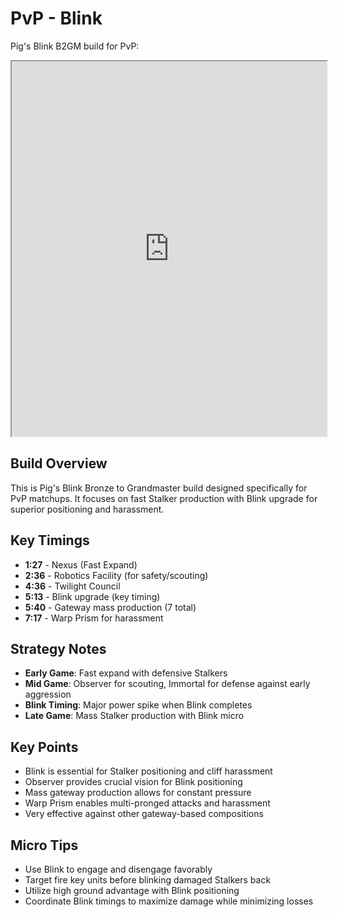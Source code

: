 # PvP - Blink

Pig's Blink B2GM build for PvP:

<iframe width="100%" height="600px" src="https://srfoster.github.io/sc2-build-vis/embed.html?build=%20%2014%09%20%200%3A18%09%20%20Pylon%09%20%20%0A%20%2016%09%20%200%3A40%09%20%20Gateway%0A%20%2017%09%20%200%3A54%09%20%20Assimilator%09%0A%20%2020%09%20%201%3A27%09%20%20Nexus%09%20%20%0A%20%2020%09%20%201%3A37%09%20%20Cybernetics%20Core%09%20%20%0A%20%2021%09%20%201%3A50%09%20%20Assimilator%09%20%20%0A%20%2022%09%20%202%3A00%09%20%20Pylon%09%20%20%0A%20%2023%09%20%202%3A13%09%20%20Warpgate%0A%20%2023%20%20%20%20%20%202%3A14%20%20%20%20Stalker%20x3%20(Chrono%20Boost)%09%20%20%0A%20%2026%09%20%202%3A36%09%20%20Robotics%20Facility%09%20%20%0A%20%2033%09%20%203%3A04%09%20%20Pylon%0A%20%2033%20%20%20%20%20%203%3A05%20%20%20%20Gateway%20x2%09%20%20%0A%20%2034%09%20%203%3A16%09%20%20Observer%20(Chrono%20Boost)%09%20%20%0A%20%2034%09%20%203%3A17%09%20%20Immortal%20(Chrono%20Boost)%09%20%20%0A%20%2040%09%20%204%3A06%09%20%20Stalker%20x3%09%20%0A%20%2050%09%20%204%3A35%09%20%20Pylon%20x2%0A%20%2050%20%20%20%20%20%204%3A36%20%20%20%20Twilight%20Council%09%20%20%0A%20%2054%09%20%205%3A03%09%20%20Assimilator%20x2%0A%20%2056%09%20%205%3A13%09%20%20Blink%20(Chrono%20Boost)%09%20%20%0A%20%2060%09%20%205%3A39%09%20%20Pylon%20x5%0A%20%2060%20%20%20%20%20%205%3A40%20%20%20%20Gateway%20x7%0A%20%2061%09%20%206%3A32%09%20%20Immortal%09%20%20%0A%20%2065%09%20%206%3A43%09%20%20Stalker%20x10%09%20%20%0A%20%2099%09%20%207%3A17%09%20%20Warp%20Prism%20(Chrono%20Boost)%09%20%20"> </iframe>

## Build Overview

This is Pig's Blink Bronze to Grandmaster build designed specifically for PvP matchups. It focuses on fast Stalker production with Blink upgrade for superior positioning and harassment.

## Key Timings

- **1:27** - Nexus (Fast Expand)
- **2:36** - Robotics Facility (for safety/scouting)
- **4:36** - Twilight Council
- **5:13** - Blink upgrade (key timing)
- **5:40** - Gateway mass production (7 total)
- **7:17** - Warp Prism for harassment

## Strategy Notes

- **Early Game**: Fast expand with defensive Stalkers
- **Mid Game**: Observer for scouting, Immortal for defense against early aggression
- **Blink Timing**: Major power spike when Blink completes
- **Late Game**: Mass Stalker production with Blink micro

## Key Points

- Blink is essential for Stalker positioning and cliff harassment
- Observer provides crucial vision for Blink positioning
- Mass gateway production allows for constant pressure
- Warp Prism enables multi-pronged attacks and harassment
- Very effective against other gateway-based compositions

## Micro Tips

- Use Blink to engage and disengage favorably
- Target fire key units before blinking damaged Stalkers back
- Utilize high ground advantage with Blink positioning
- Coordinate Blink timings to maximize damage while minimizing losses
